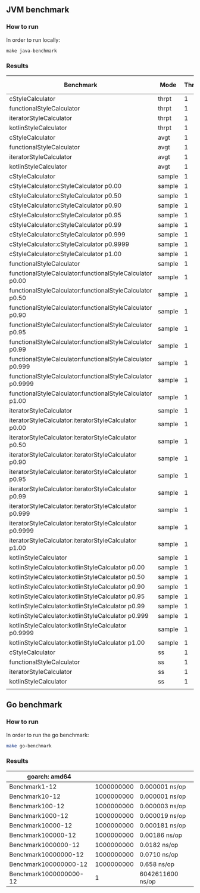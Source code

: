 ## JVM benchmark

### How to run
In order to run locally:

```
make java-benchmark
```

### Results
| Benchmark                                                                             | Mode   | Threads | Samples | Score           | Score Error (99.9%) | Unit   |
| ------------------------------------------------------------------------------------- | ------ | ------- | ------- | --------------- | ------------------- | ------ |
| cStyleCalculator                                            | thrpt  | 1       | 25      | 1.698106        | 0.238484            | ops/ns |
| functionalStyleCalculator                                   | thrpt  | 1       | 25      | 0.041903        | 0.002721            | ops/ns |
| iteratorStyleCalculator                                     | thrpt  | 1       | 25      | 1.970580        | 0.152724            | ops/ns |
| kotlinStyleCalculator                                     | thrpt  | 1       | 25      | 1.881233        | 0.198123            | ops/ns |
| cStyleCalculator                                            | avgt   | 1       | 25      | 0.582806        | 0.054818            | ns/op  |
| functionalStyleCalculator                                   | avgt   | 1       | 25      | 25.010708       | 2.069345            | ns/op  |
| iteratorStyleCalculator                                     | avgt   | 1       | 25      | 0.603647        | 0.042062            | ns/op  |
| kotlinStyleCalculator                                     | avgt   | 1       | 25      | 0.579168        | 0.037932            | ns/op  |
| cStyleCalculator                                            | sample | 1       | 767765  | 48.691180       | 2.202561            | ns/op  |
| cStyleCalculator:cStyleCalculator p0.00                     | sample | 1       | 1       | 0.000000        | NaN                 | ns/op  |
| cStyleCalculator:cStyleCalculator p0.50                     | sample | 1       | 1       | 0.000000        | NaN                 | ns/op  |
| cStyleCalculator:cStyleCalculator p0.90                     | sample | 1       | 1       | 100.000000      | NaN                 | ns/op  |
| cStyleCalculator:cStyleCalculator p0.95                     | sample | 1       | 1       | 100.000000      | NaN                 | ns/op  |
| cStyleCalculator:cStyleCalculator p0.99                     | sample | 1       | 1       | 100.000000      | NaN                 | ns/op  |
| cStyleCalculator:cStyleCalculator p0.999                    | sample | 1       | 1       | 200.000000      | NaN                 | ns/op  |
| cStyleCalculator:cStyleCalculator p0.9999                   | sample | 1       | 1       | 23530.892800    | NaN                 | ns/op  |
| cStyleCalculator:cStyleCalculator p1.00                     | sample | 1       | 1       | 138240.000000   | NaN                 | ns/op  |
| functionalStyleCalculator                                   | sample | 1       | 856688  | 71.863269       | 9.206023            | ns/op  |
| functionalStyleCalculator:functionalStyleCalculator p0.00   | sample | 1       | 1       | 0.000000        | NaN                 | ns/op  |
| functionalStyleCalculator:functionalStyleCalculator p0.50   | sample | 1       | 1       | 100.000000      | NaN                 | ns/op  |
| functionalStyleCalculator:functionalStyleCalculator p0.90   | sample | 1       | 1       | 100.000000      | NaN                 | ns/op  |
| functionalStyleCalculator:functionalStyleCalculator p0.95   | sample | 1       | 1       | 100.000000      | NaN                 | ns/op  |
| functionalStyleCalculator:functionalStyleCalculator p0.99   | sample | 1       | 1       | 200.000000      | NaN                 | ns/op  |
| functionalStyleCalculator:functionalStyleCalculator p0.999  | sample | 1       | 1       | 800.000000      | NaN                 | ns/op  |
| functionalStyleCalculator:functionalStyleCalculator p0.9999 | sample | 1       | 1       | 23680.000000    | NaN                 | ns/op  |
| functionalStyleCalculator:functionalStyleCalculator p1.00   | sample | 1       | 1       | 1699840.000000  | NaN                 | ns/op  |
| iteratorStyleCalculator                                     | sample | 1       | 815745  | 49.724872       | 1.995916            | ns/op  |
| iteratorStyleCalculator:iteratorStyleCalculator p0.00       | sample | 1       | 1       | 0.000000        | NaN                 | ns/op  |
| iteratorStyleCalculator:iteratorStyleCalculator p0.50       | sample | 1       | 1       | 0.000000        | NaN                 | ns/op  |
| iteratorStyleCalculator:iteratorStyleCalculator p0.90       | sample | 1       | 1       | 100.000000      | NaN                 | ns/op  |
| iteratorStyleCalculator:iteratorStyleCalculator p0.95       | sample | 1       | 1       | 100.000000      | NaN                 | ns/op  |
| iteratorStyleCalculator:iteratorStyleCalculator p0.99       | sample | 1       | 1       | 100.000000      | NaN                 | ns/op  |
| iteratorStyleCalculator:iteratorStyleCalculator p0.999      | sample | 1       | 1       | 200.000000      | NaN                 | ns/op  |
| iteratorStyleCalculator:iteratorStyleCalculator p0.9999     | sample | 1       | 1       | 19624.838400    | NaN                 | ns/op  |
| iteratorStyleCalculator:iteratorStyleCalculator p1.00       | sample | 1       | 1       | 194816.000000   | NaN                 | ns/op  |
| kotlinStyleCalculator                                     | sample | 1       | 754097  | 53.340639       | 2.763094            | ns/op  |
| kotlinStyleCalculator:kotlinStyleCalculator p0.00         | sample | 1       | 1       | 0.000000        | NaN                 | ns/op  |
| kotlinStyleCalculator:kotlinStyleCalculator p0.50         | sample | 1       | 1       | 0.000000        | NaN                 | ns/op  |
| kotlinStyleCalculator:kotlinStyleCalculator p0.90         | sample | 1       | 1       | 100.000000      | NaN                 | ns/op  |
| kotlinStyleCalculator:kotlinStyleCalculator p0.95         | sample | 1       | 1       | 100.000000      | NaN                 | ns/op  |
| kotlinStyleCalculator:kotlinStyleCalculator p0.99         | sample | 1       | 1       | 100.000000      | NaN                 | ns/op  |
| kotlinStyleCalculator:kotlinStyleCalculator p0.999        | sample | 1       | 1       | 200.000000      | NaN                 | ns/op  |
| kotlinStyleCalculator:kotlinStyleCalculator p0.9999       | sample | 1       | 1       | 26936.659200    | NaN                 | ns/op  |
| kotlinStyleCalculator:kotlinStyleCalculator p1.00         | sample | 1       | 1       | 268800.000000   | NaN                 | ns/op  |
| cStyleCalculator                                            | ss     | 1       | 5       | 2888360.000000  | 4390771.650417      | ns/op  |
| functionalStyleCalculator                                   | ss     | 1       | 5       | 5618980.000000  | 18150614.248119     | ns/op  |
| iteratorStyleCalculator                                     | ss     | 1       | 5       | 1905480.000000  | 1208848.422987      | ns/op  |
| kotlinStyleCalculator                                     | ss     | 1       | 5       | 88125760.000000 | 17243120.114739     | ns/op  |
|                                                                                       |

## Go benchmark
### How to run
In order to run the go benchmark:
```bash
make go-benchmark
```

### Results
| goarch: amd64          |             |                   |
| ---------------------- | ----------- | ----------------- |
| Benchmark1-12          |  1000000000 |  0.000001 ns/op   |
| Benchmark10-12         |  1000000000 |  0.000001 ns/op   |
| Benchmark100-12        |  1000000000 |  0.000003 ns/op   |
| Benchmark1000-12       |  1000000000 |  0.000019 ns/op   |
| Benchmark10000-12      |  1000000000 |  0.000181 ns/op   |
| Benchmark100000-12     |  1000000000 |  0.00186 ns/op    |
| Benchmark1000000-12    |  1000000000 |  0.0182 ns/op     |
| Benchmark10000000-12   |  1000000000 |  0.0710 ns/op     |
| Benchmark100000000-12  |  1000000000 |  0.658 ns/op      |
| Benchmark1000000000-12 |  1          |  6042611600 ns/op |